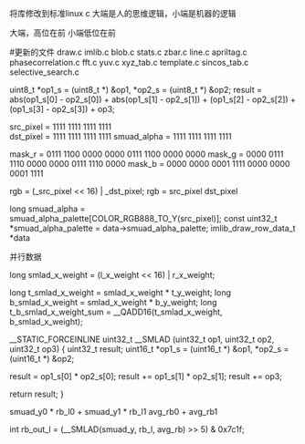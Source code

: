 将库修改到标准linux c
大端是人的思维逻辑，小端是机器的逻辑

大端，高位在前
小端低位在前



#更新的文件
draw.c
imlib.c
blob.c
stats.c
zbar.c
line.c
apriltag.c
phasecorrelation.c
fft.c
yuv.c
xyz_tab.c
template.c
sincos_tab.c
selective_search.c

  uint8_t *op1_s = (uint8_t *) &op1, *op2_s = (uint8_t *) &op2;
  result = abs(op1_s[0] - op2_s[0]) + abs(op1_s[1] - op2_s[1]) + (op1_s[2] - op2_s[2]) + (op1_s[3] - op2_s[3]) + op3;

src_pixel   = 1111 1111 1111 1111     
dst_pixel   = 1111 1111 1111 1111
smuad_alpha = 1111 1111 1111 1111

mask_r = 0111 1100 0000 0000    0111 1100 0000 0000
mask_g = 0000 0111 1110 0000    0000 0111 1110 0000
mask_b = 0000 0000 0001 1111    0000 0000 0001 1111

rgb = (_src_pixel << 16) | _dst_pixel; 
rgb = src_pixel dst_pixel

long smuad_alpha = smuad_alpha_palette[COLOR_RGB888_TO_Y(src_pixel)];
const uint32_t *smuad_alpha_palette = data->smuad_alpha_palette;
imlib_draw_row_data_t *data


并行数据

long smlad_x_weight = (l_x_weight << 16) | r_x_weight;

long t_smlad_x_weight = smlad_x_weight * t_y_weight;
long b_smlad_x_weight = smlad_x_weight * b_y_weight;
long t_b_smlad_x_weight_sum = __QADD16(t_smlad_x_weight, b_smlad_x_weight);


__STATIC_FORCEINLINE uint32_t __SMLAD (uint32_t op1, uint32_t op2, uint32_t op3)
{
  uint32_t result;
  uint16_t *op1_s = (uint16_t *) &op1, *op2_s = (uint16_t *) &op2;
  
  result = op1_s[0] * op2_s[0];
  result += op1_s[1] * op2_s[1];
  result += op3;
  
  return result;
}

  smuad_y0 * rb_l0 +   smuad_y1 * rb_l1
  avg_rb0          +    avg_rb1


int rb_out_l = (__SMLAD(smuad_y, rb_l, avg_rb) >> 5) & 0x7c1f;


